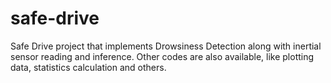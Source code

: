 # safe-drive
Safe Drive project that implements Drowsiness Detection along with inertial sensor reading and inference. Other codes are also available, like plotting data, statistics calculation and others.
